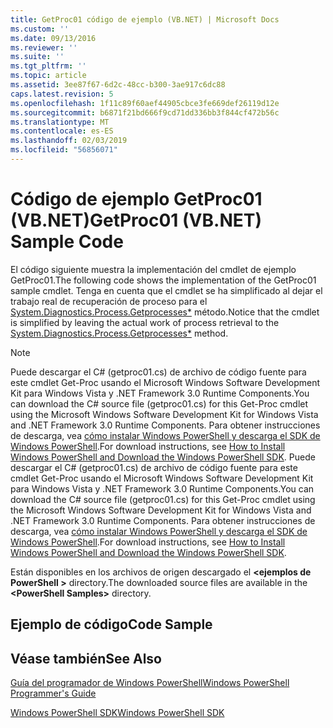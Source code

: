 ```yaml
---
title: GetProc01 código de ejemplo (VB.NET) | Microsoft Docs
ms.custom: ''
ms.date: 09/13/2016
ms.reviewer: ''
ms.suite: ''
ms.tgt_pltfrm: ''
ms.topic: article
ms.assetid: 3ee87f67-6d2c-48cc-b300-3ae917c6dc88
caps.latest.revision: 5
ms.openlocfilehash: 1f11c89f60aef44905cbce3fe669def26119d12e
ms.sourcegitcommit: b6871f21bd666f9cd71dd336bb3f844cf472b56c
ms.translationtype: MT
ms.contentlocale: es-ES
ms.lasthandoff: 02/03/2019
ms.locfileid: "56856071"
---
```

# <a name="getproc01-vbnet-sample-code"></a><span data-ttu-id="99548-102">Código de ejemplo GetProc01 (VB.NET)</span><span class="sxs-lookup"><span data-stu-id="99548-102">GetProc01 (VB.NET) Sample Code</span></span>

<span data-ttu-id="99548-103">El código siguiente muestra la implementación del cmdlet de ejemplo GetProc01.</span><span class="sxs-lookup"><span data-stu-id="99548-103">The following code shows the implementation of the GetProc01 sample cmdlet.</span></span> <span data-ttu-id="99548-104">Tenga en cuenta que el cmdlet se ha simplificado al dejar el trabajo real de recuperación de proceso para el [System.Diagnostics.Process.Getprocesses\*](/dotnet/api/System.Diagnostics.Process.GetProcesses) método.</span><span class="sxs-lookup"><span data-stu-id="99548-104">Notice that the cmdlet is simplified by leaving the actual work of process retrieval to the [System.Diagnostics.Process.Getprocesses\*](/dotnet/api/System.Diagnostics.Process.GetProcesses) method.</span></span>

> [!NOTE]
> <span data-ttu-id="99548-105">Puede descargar el C# (getproc01.cs) de archivo de código fuente para este cmdlet Get-Proc usando el Microsoft Windows Software Development Kit para Windows Vista y .NET Framework 3.0 Runtime Components.</span><span class="sxs-lookup"><span data-stu-id="99548-105">You can download the C# source file (getproc01.cs) for this Get-Proc cmdlet using the Microsoft Windows Software Development Kit for Windows Vista and .NET Framework 3.0 Runtime Components.</span></span> <span data-ttu-id="99548-106">Para obtener instrucciones de descarga, vea [cómo instalar Windows PowerShell y descarga el SDK de Windows PowerShell](/powershell/developer/installing-the-windows-powershell-sdk).</span><span class="sxs-lookup"><span data-stu-id="99548-106">For download instructions, see [How to Install Windows PowerShell and Download the Windows PowerShell SDK](/powershell/developer/installing-the-windows-powershell-sdk).</span></span>
> <span data-ttu-id="99548-107">Puede descargar el C# (getproc01.cs) de archivo de código fuente para este cmdlet Get-Proc usando el Microsoft Windows Software Development Kit para Windows Vista y .NET Framework 3.0 Runtime Components.</span><span class="sxs-lookup"><span data-stu-id="99548-107">You can download the C# source file (getproc01.cs) for this Get-Proc cmdlet using the Microsoft Windows Software Development Kit for Windows Vista and .NET Framework 3.0 Runtime Components.</span></span> <span data-ttu-id="99548-108">Para obtener instrucciones de descarga, vea [cómo instalar Windows PowerShell y descarga el SDK de Windows PowerShell](/powershell/developer/installing-the-windows-powershell-sdk).</span><span class="sxs-lookup"><span data-stu-id="99548-108">For download instructions, see [How to Install Windows PowerShell and Download the Windows PowerShell SDK](/powershell/developer/installing-the-windows-powershell-sdk).</span></span>
>
> <span data-ttu-id="99548-109">Están disponibles en los archivos de origen descargado el  **\<ejemplos de PowerShell >** directory.</span><span class="sxs-lookup"><span data-stu-id="99548-109">The downloaded source files are available in the **\<PowerShell Samples>** directory.</span></span>

## <a name="code-sample"></a><span data-ttu-id="99548-110">Ejemplo de código</span><span class="sxs-lookup"><span data-stu-id="99548-110">Code Sample</span></span>

<!-- TODO!!!: review snippet reference  [!CODE [msh_samplesgetproc01#getproc01vball](msh_samplesgetproc01#getproc01vball)]  -->

## <a name="see-also"></a><span data-ttu-id="99548-111">Véase también</span><span class="sxs-lookup"><span data-stu-id="99548-111">See Also</span></span>

[<span data-ttu-id="99548-112">Guía del programador de Windows PowerShell</span><span class="sxs-lookup"><span data-stu-id="99548-112">Windows PowerShell Programmer's Guide</span></span>](./windows-powershell-programmer-s-guide.md)

[<span data-ttu-id="99548-113">Windows PowerShell SDK</span><span class="sxs-lookup"><span data-stu-id="99548-113">Windows PowerShell SDK</span></span>](../windows-powershell-reference.md)